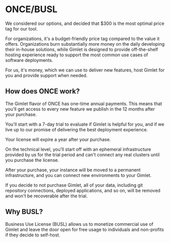 # ONCE/BUSL

We considered our options, and decided that $300 is the most optimal price tag for our tool.

For organizations, it's a budget-friendly price tag compared to the value it offers. Organizations burn substantially more money on the daily developing their in-house solutions, while Gimlet is designed to provide off-the-shelf hosting experience ready to support the most common use cases of software deployments.

For us, it's money, which we can use to deliver new features, host Gimlet for you and provide support when needed.

## How does ONCE work?

The Gimlet flavor of ONCE has one-time annual payments. This means that you'll get access to every new feature we publish in the 12 months after your purchase.

You'll start with a 7-day trial to evaluate if Gimlet is helpful for you, and if we live up to our promise of delivering the best deployment experience.

Your license will expire a year after your purchase.

On the technical level, you'll start off with an ephemeral infrastructure provided by us for the trial period and can't connect any real clusters until you purchase the license.

After your purchase, your instance will be moved to a permanent infrastructure, and you can connect new environments to your Gimlet.

If you decide to not purchase Gimlet, all of your data, including git repository connections, deployed applications, and so on, will be removed and won't be recoverable after the trial.

## Why BUSL?

Business Use License (BUSL) allows us to monetize commercial use of Gimlet and leave the door open for free usage to individuals and non-profits if they decide to self-host.
